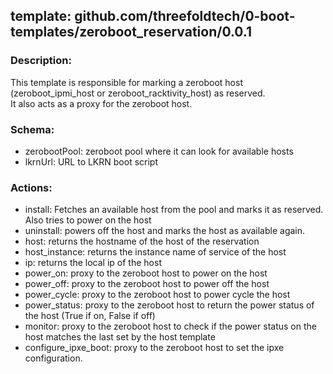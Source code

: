 ## template: github.com/threefoldtech/0-boot-templates/zeroboot_reservation/0.0.1

### Description:

This template is responsible for marking a zeroboot host (zeroboot_ipmi_host or zeroboot_racktivity_host) as reserved.  
It also acts as a proxy for the zeroboot host.

### Schema:

- zerobootPool: zeroboot pool where it can look for available hosts
- lkrnUrl: URL to LKRN boot script

### Actions:

- install: Fetches an available host from the pool and marks it as reserved. Also tries to power on the host
- uninstall: powers off the host and marks the host as available again.
- host: returns the hostname of the host of the reservation
- host_instance: returns the instance name of service of the host
- ip: returns the local ip of the host
- power_on: proxy to the zeroboot host to power on the host
- power_off: proxy to the zeroboot host to power off the host
- power_cycle: proxy to the zeroboot host to power cycle the host
- power_status: proxy to the zeroboot host to return the power status of the host (True if on, False if off)
- monitor: proxy to the zeroboot host to check if the power status on the host matches the last set by the host template
- configure_ipxe_boot: proxy to the zeroboot host to set the ipxe configuration.

